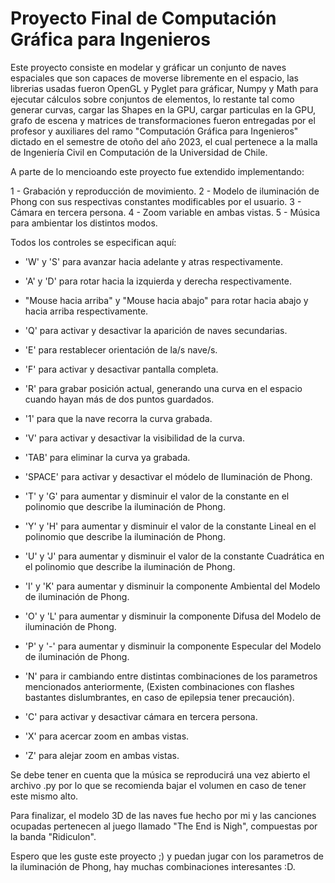 # Proyecto Final de Computación Gráfica para Ingenieros

Este proyecto consiste en modelar y gráficar un conjunto de naves espaciales que son capaces 
de moverse libremente en el espacio, las librerias usadas fueron OpenGL y Pyglet para gráficar, 
Numpy y Math para ejecutar cálculos sobre conjuntos de elementos, lo restante tal como generar
curvas, cargar las Shapes en la GPU, cargar particulas en la GPU, grafo de escena y matrices de 
transformaciones fueron entregadas por el profesor y auxiliares del ramo "Computación Gráfica para 
Ingenieros" dictado en el semestre de otoño del año 2023, el cual pertenece a la malla de 
Ingeniería Civil en Computación de la Universidad de Chile.

A parte de lo mencioando este proyecto fue extendido implementando:

1 - Grabación y reproducción de movimiento.
2 - Modelo de iluminación de Phong con sus respectivas constantes modificables por el usuario.
3 - Cámara en tercera persona.
4 - Zoom variable en ambas vistas.
5 - Música para ambientar los distintos modos.

Todos los controles se especifican aquí:

- 'W' y 'S' para avanzar hacia adelante y atras respectivamente.
- 'A' y 'D' para rotar hacia la izquierda y derecha respectivamente.
- "Mouse hacia arriba" y "Mouse hacia abajo" para rotar hacia abajo y hacia arriba respectivamente.
- 'Q' para activar y desactivar la aparición de naves secundarias.
- 'E' para restablecer orientación de la/s nave/s.
- 'F' para activar y desactivar pantalla completa.

- 'R' para grabar posición actual, generando una curva en el espacio cuando hayan más de dos puntos guardados.
- '1' para que la nave recorra la curva grabada.
- 'V' para activar y desactivar la visibilidad de la curva.
- 'TAB' para eliminar la curva ya grabada.

- 'SPACE' para activar y desactivar el módelo de Iluminación de Phong.
- 'T' y 'G' para aumentar y disminuir el valor de la constante en el polinomio que describe la iluminación de Phong.
- 'Y' y 'H' para aumentar y disminuir el valor de la constante Lineal en el polinomio que describe la iluminación de Phong.
- 'U' y 'J' para aumentar y disminuir el valor de la constante Cuadrática en el polinomio que describe la iluminación de Phong.
- 'I' y 'K' para aumentar y disminuir la componente Ambiental del Modelo de iluminación de Phong.
- 'O' y 'L' para aumentar y disminuir la componente Difusa del Modelo de iluminación de Phong.
- 'P' y '-' para aumentar y disminuir la componente Especular del Modelo de iluminación de Phong.
- 'N' para ir cambiando entre distintas combinaciones de los parametros mencionados anteriormente,
(Existen combinaciones con flashes bastantes dislumbrantes, en caso de epilepsia tener precaución).

- 'C' para activar y desactivar cámara en tercera persona.
- 'X' para acercar zoom en ambas vistas.
- 'Z' para alejar zoom en ambas vistas.

Se debe tener en cuenta que la música se reproducirá una vez abierto el archivo .py por lo que se recomienda bajar el volumen
en caso de tener este mismo alto.

Para finalizar, el modelo 3D de las naves fue hecho por mi y las canciones ocupadas pertenecen al juego llamado
"The End is Nigh", compuestas por la banda "Ridiculon".

Espero que les guste este proyecto ;) y puedan jugar con los parametros de la iluminación de Phong, hay muchas combinaciones interesantes :D.

